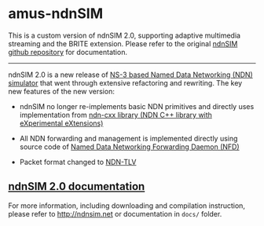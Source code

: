 amus-ndnSIM
===========

This is a custom version of ndnSIM 2.0, supporting adaptive multimedia streaming and the BRITE extension.
Please refer to the original [ndnSIM github repository](http://github.com/named-data/ndnSIM) for documentation.

---------------------------------------------
ndnSIM 2.0 is a new release of [NS-3 based Named Data Networking (NDN)
simulator](http://ndnsim.net/1.0/) that went through extensive refactoring and rewriting.
The key new features of the new version:

- ndnSIM no longer re-implements basic NDN primitives and directly uses implementation from
  [ndn-cxx library (NDN C++ library with eXperimental eXtensions)](http://named-data.net/doc/ndn-cxx/)

- All NDN forwarding and management is implemented directly using source code of
  [Named Data Networking Forwarding Daemon (NFD)](http://named-data.net/doc/NFD/)

- Packet format changed to [NDN-TLV](http://named-data.net/doc/ndn-tlv/)

[ndnSIM 2.0 documentation](http://ndnsim.net)
---------------------------------------------

For more information, including downloading and compilation instruction, please refer to
http://ndnsim.net or documentation in `docs/` folder.

